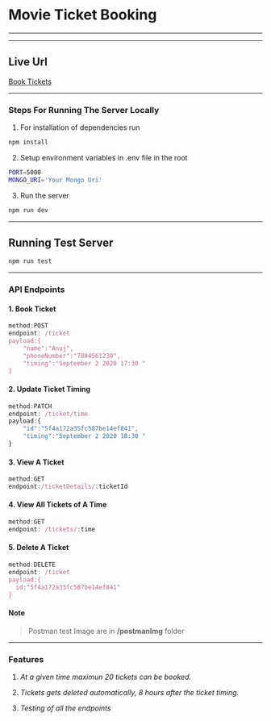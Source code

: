 # Movie Ticket Booking  

---
---

## Live Url

[Book Tickets](https://bookthetickets.herokuapp.com "Book Tickets")

---

### Steps For Running The Server Locally  

1. For installation of dependencies run

```bash
npm install
```

2. Setup environment variables in .env file in the root

  ```bash
PORT=5000
MONGO_URI='Your Mongo Uri'
  ```

3. Run the server

```bash
npm run dev
```
---

## Running Test Server

```bash
npm run test
```

---

### API Endpoints  

#### 1. Book Ticket  

```javascript
method:POST
endpoint: /ticket
payload:{
	"name":"Anuj",
	"phoneNumber":"7894561230",
	"timing":"September 2 2020 17:30 "
}
```

#### 2. Update Ticket Timing

```javascript
method:PATCH
endpoint: /ticket/time
payload:{
	"id":"5f4a172a35fc587be14ef841",
	"timing":"September 2 2020 18:30 "
}
```

#### 3. View A Ticket  

```javascript
method:GET
endpoint:/ticketDetails/:ticketId
```

#### 4. View All Tickets of A Time

```javascript
method:GET
endpoint: /tickets/:time
```

#### 5. Delete A Ticket

```javascript
method:DELETE
endpoint: /ticket
payload:{
  id:"5f4a172a35fc587be14ef841"
}
```

#### Note  

>Postman test Image are in  **/postmanImg** folder

---

### Features

1. *At a given time maximun 20 tickets can be booked.*

1. *Tickets gets deleted automatically, 8 hours after the ticket timing.*

1. *Testing of all the endpoints*  
